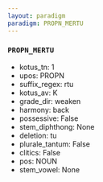 ```yaml
---
layout: paradigm
paradigm: PROPN_MERTU
---
```

### ` PROPN_MERTU `


* kotus_tn: 1
* upos: PROPN
* suffix_regex: rtu
* kotus_av: K
* grade_dir: weaken
* harmony: back
* possessive: False
* stem_diphthong: None
* deletion: tu
* plurale_tantum: False
* clitics: False
* pos: NOUN
* stem_vowel: None
